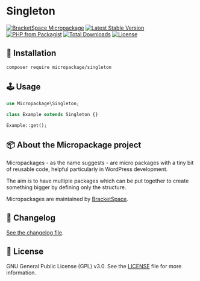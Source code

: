 # Singleton

[![BracketSpace Micropackage](https://img.shields.io/badge/BracketSpace-Micropackage-brightgreen)](https://bracketspace.com)
[![Latest Stable Version](https://poser.pugx.org/micropackage/singleton/v/stable)](https://packagist.org/packages/micropackage/singleton)
[![PHP from Packagist](https://img.shields.io/packagist/php-v/micropackage/singleton.svg)](https://packagist.org/packages/micropackage/singleton)
[![Total Downloads](https://poser.pugx.org/micropackage/singleton/downloads)](https://packagist.org/packages/micropackage/singleton)
[![License](https://poser.pugx.org/micropackage/singleton/license)](https://packagist.org/packages/micropackage/singleton)

## 💾 Installation

``` bash
composer require micropackage/singleton
```

## 🕹 Usage

```php
use Micropackage\Singleton;

class Example extends Singleton {}

Example::get();
```

## 📦 About the Micropackage project

Micropackages - as the name suggests - are micro packages with a tiny bit of reusable code, helpful particularly in WordPress development.

The aim is to have multiple packages which can be put together to create something bigger by defining only the structure.

Micropackages are maintained by [BracketSpace](https://bracketspace.com).

## 📖 Changelog

[See the changelog file](./CHANGELOG.md).

## 📃 License

GNU General Public License (GPL) v3.0. See the [LICENSE](./LICENSE) file for more information.
